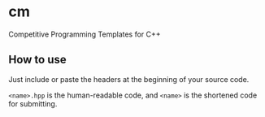 # cm 

Competitive Programming Templates for C++

## How to use

Just include or paste the headers at the beginning of your source code.

`<name>.hpp` is the human-readable code, and `<name>` is the shortened code for submitting.
